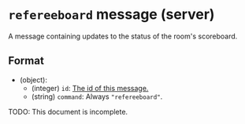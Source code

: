 # `refereeboard` message (server)

A message containing updates to the status of the room's scoreboard.

## Format

* (object):
    * (integer) `id`: [The id of this message.](../Ribbon.md#id-messages)
    * (string) `command`: Always `"refereeboard"`.

TODO: This document is incomplete.